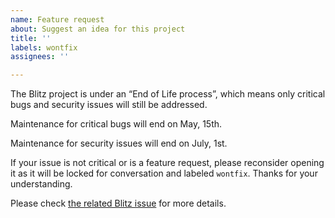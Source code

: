 ```yaml
---
name: Feature request
about: Suggest an idea for this project
title: ''
labels: wontfix
assignees: ''

---
```


The Blitz project is under an “End of Life process”, which means only critical bugs and security issues will still be addressed.

Maintenance for critical bugs will end on May, 15th.

Maintenance for security issues will end on July, 1st.

If your issue is not critical or is a feature request, please reconsider opening it as it will be locked for conversation and labeled `wontfix`. Thanks for your understanding.

Please check [the related Blitz issue](https://github.com/FriendsOfEpub/Blitz/issues/66) for more details.
